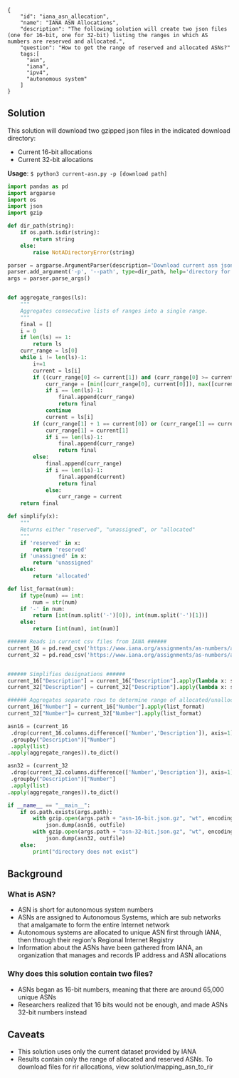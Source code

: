 ~~~
{
    "id": "iana_asn_allocation",
    "name": "IANA ASN Allocations",
    "description": "The following solution will create two json files (one for 16-bit, one for 32-bit) listing the ranges in which AS numbers are reserved and allocated.",
    "question": "How to get the range of reserved and allocated ASNs?"
    tags:[
      "asn", 
      "iana", 
      "ipv4", 
      "autonomous system"
    ]
}
~~~

## Solution

This solution will download two gzipped json files in the indicated download directory:
- Current 16-bit allocations
- Current 32-bit allocations

**Usage**: `$ python3 current-asn.py -p [download path]`

~~~python 
import pandas as pd
import argparse
import os
import json
import gzip

def dir_path(string):
    if os.path.isdir(string):
        return string
    else:
        raise NotADirectoryError(string)

parser = argparse.ArgumentParser(description='Download current asn json ranges.')
parser.add_argument('-p', '--path', type=dir_path, help='directory for download i.e. ../allocations/')
args = parser.parse_args()


def aggregate_ranges(ls):
    """
    Aggregates consecutive lists of ranges into a single range.
    """
    final = []
    i = 0
    if len(ls) == 1:
        return ls
    curr_range = ls[0]
    while i != len(ls)-1:
        i+=1
        current = ls[i]
        if ((curr_range[0] <= current[1]) and (curr_range[0] >= current[0])) or ((curr_range[0] <= current[0]) and (curr_range[1] >= current[0])):
            curr_range = [min([curr_range[0], current[0]]), max([current[1], curr_range[1]])]
            if i == len(ls)-1:
                final.append(curr_range)
                return final
            continue
            current = ls[i]
        if (curr_range[1] + 1 == current[0]) or (curr_range[1] == current[0]):
            curr_range[1] = current[1]
            if i == len(ls)-1:
                final.append(curr_range)
                return final
        else:
            final.append(curr_range)
            if i == len(ls)-1:
                final.append(current)
                return final
            else:
                curr_range = current
    return final

def simplify(x):
    """
    Returns either "reserved", "unassigned", or "allocated"
    """
    if 'reserved' in x:
        return 'reserved'
    if 'unassigned' in x:
        return 'unassigned'
    else:
        return 'allocated'

def list_format(num): 
    if type(num) == int:
        num = str(num)
    if '-' in num:
        return [int(num.split('-')[0]), int(num.split('-')[1])]
    else:
        return [int(num), int(num)]

###### Reads in current csv files from IANA ######
current_16 = pd.read_csv('https://www.iana.org/assignments/as-numbers/as-numbers-1.csv')
current_32 = pd.read_csv('https://www.iana.org/assignments/as-numbers/as-numbers-2.csv')


###### Simplifies designations ######
current_16["Description"] = current_16["Description"].apply(lambda x: simplify(x.lower()))
current_32["Description"] = current_32["Description"].apply(lambda x: simplify(x.lower()))

###### Aggregates separate rows to determine range of allocated/unallocated/reserved asn ######
current_16["Number"] = current_16["Number"].apply(list_format)
current_32["Number"]= current_32["Number"].apply(list_format)

asn16 = (current_16
 .drop(current_16.columns.difference(['Number','Description']), axis=1)
 .groupby("Description")["Number"]
 .apply(list)
.apply(aggregate_ranges)).to_dict()

asn32 = (current_32
 .drop(current_32.columns.difference(['Number','Description']), axis=1)
 .groupby("Description")["Number"]
 .apply(list)
.apply(aggregate_ranges)).to_dict()

if __name__ == "__main__":
    if os.path.exists(args.path):
        with gzip.open(args.path + "asn-16-bit.json.gz", "wt", encoding="ascii") as outfile:
            json.dump(asn16, outfile)
        with gzip.open(args.path + "asn-32-bit.json.gz", "wt", encoding="ascii") as outfile:
            json.dump(asn32, outfile)
    else:
        print("directory does not exist")
~~~

## Background

### What is ASN?

- ASN is short for autonomous system numbers
- ASNs are assigned to Autonomous Systems, which are sub networks that amalgamate to form the entire Internet network
- Autonomous systems are allocated to unique ASN first through IANA, then through their region's Regional Internet Registry
- Information about the ASNs have been gathered from IANA, an organization that manages and records IP address and ASN allocations


### Why does this solution contain two files?

- ASNs began as 16-bit numbers, meaning that there are around 65,000 unique ASNs
- Researchers realized that 16 bits would not be enough, and made ASNs 32-bit numbers instead

## Caveats
- This solution uses only the current dataset provided by IANA
- Results contain only the range of allocated and reserved ASNs. To download files for rir allocations, view solution/mapping_asn_to_rir
